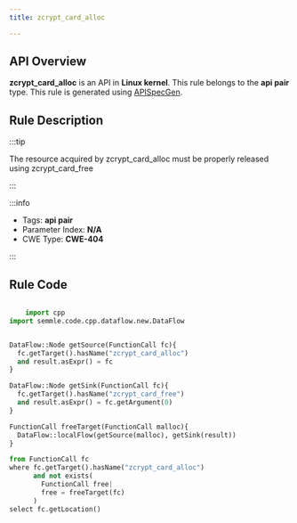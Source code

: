 ```yaml
---
title: zcrypt_card_alloc

---
```



## API Overview
**zcrypt_card_alloc** is an API in **Linux kernel**. This rule belongs to the **api pair** type. This rule is generated using [APISpecGen](../../tools/APISpecGen).
## Rule Description

:::tip

The resource acquired by zcrypt_card_alloc must be properly released using zcrypt_card_free

:::

:::info

- Tags: **api pair**
- Parameter Index: **N/A**
- CWE Type: **CWE-404**

:::

## Rule Code
```python

    import cpp
import semmle.code.cpp.dataflow.new.DataFlow


DataFlow::Node getSource(FunctionCall fc){
  fc.getTarget().hasName("zcrypt_card_alloc")
  and result.asExpr() = fc
}

DataFlow::Node getSink(FunctionCall fc){
  fc.getTarget().hasName("zcrypt_card_free")
  and result.asExpr() = fc.getArgument(0)
}

FunctionCall freeTarget(FunctionCall malloc){
  DataFlow::localFlow(getSource(malloc), getSink(result))
}

from FunctionCall fc
where fc.getTarget().hasName("zcrypt_card_alloc")
      and not exists(
        FunctionCall free| 
        free = freeTarget(fc)
      )
select fc.getLocation()

    
```